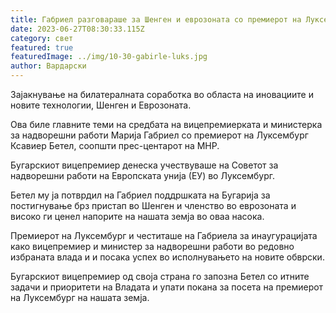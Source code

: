 ```yaml
---
title: Габриел разговараше за Шенген и еврозоната со премиерот на Луксембург
date: 2023-06-27T08:30:33.115Z
category: свет
featured: true
featuredImage: ../img/10-30-gabirle-luks.jpg
author: Вардарски
---
```

Зајакнување на билатералната соработка во областа на иновациите и новите технологии, Шенген и Еврозоната.

Ова биле главните теми на средбата на вицепремиерката и министерка за надворешни работи Марија Габриел со премиерот на Луксембург Ксавиер Бетел, соопшти прес-центарот на МНР.

Бугарскиот вицепремиер денеска учествуваше на Советот за надворешни работи на Европската унија (ЕУ) во Луксембург.

Бетел му ја потврдил на Габриел поддршката на Бугарија за постигнување брз пристап во Шенген и членство во еврозоната и високо ги ценел напорите на нашата земја во оваа насока.

Премиерот на Луксембург и честиташе на Габриела за инаугурацијата како вицепремиер и министер за надворешни работи во редовно избраната влада и и посака успех во исполнувањето на новите обврски.

Бугарскиот вицепремиер од своја страна го запозна Бетел со итните задачи и приоритети на Владата и упати покана за посета на премиерот на Луксембург на нашата земја.